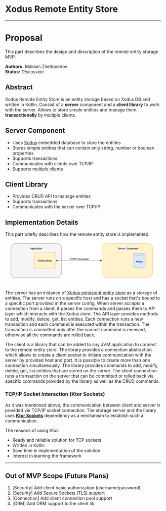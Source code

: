 # Xodus Remote Entity Store
___

# Proposal

This part describes the design and description of the remote entity storage MVP.

**Authors:** Maksim Zheltoukhov  
**Status:** _Discussion_

## Abstract

Xodus Remote Entity Store is an entity storage based on Xodus DB and written in Kotlin. 
Consist of a **server** component and a **client library** to work with the server.
Allows to store simple entities and manage them **transactionally** by multiple clients.

## Server Component

- Uses [Xodus](https://github.com/JetBrains/xodus) embedded database to store the entities
- Stores simple entities that can contain only string, number or boolean properties
- Supports transactions
- Communicates with clients over TCP/IP
- Supports multiple clients

## Client Library

- Provides CRUD API to manage entities
- Supports transactions
- Communicates with the server over TCP/IP

## Implementation Details

This part briefly describes how the remote entity store is implemented.
![Schema](img.png)

The server has an instance of [Xodus persistent entity store](https://github.com/JetBrains/xodus#entity-stores) 
as a storage of entities. The server runs on a specific host and has a socket that's bound to a specific port provided 
in the server config. When server accepts a connection from a client, it parses the commands and passes them to API layer
which interacts with the Xodus store. The API layer provides methods to add, modify, delete, get, list entities.
Each connection runs a new transaction and each command is executed within the transaction. The transaction is committed 
only after the commit command is received, otherwise all the commands are rolled back.

The client is a library that can be added to any JVM application to connect to the remote entity store. The library
provides a connection abstraction which allows to create a client socket to initiate communication with the server 
by provided host and port. It is possible to create more than one connection simultaneously. The library provides 
commands to add, modify, delete, get, list entities that are stored on the server. The client connection runs a transaction
on the server that can be committed or rolled back via specific commands provided by the library as well as the CRUD commands.

### TCP/IP Socket Interaction (Ktor Sockets)

As it was mentioned above, the communication between client and server is provided via TCP/IP socket connection.
The storage server and the library uses **[Ktor Sockets](https://ktor.io/docs/servers-raw-sockets.html)** dependency as a
mechanism to establish such a communication.

The reasons of using Ktor:
- Ready and reliable solution for TCP sockets
- Written in Kotlin
- Save time in implementation of the solution 
- Interest in learning the framework
---

## Out of MVP Scope (Future Plans)

1. [Security] Add client basic authorization (username/password)
2. [Security] Add Secure Sockets (TLS) support
3. [Connection] Add client connection pool support
4. [ORM] Add ORM support to the client lib



